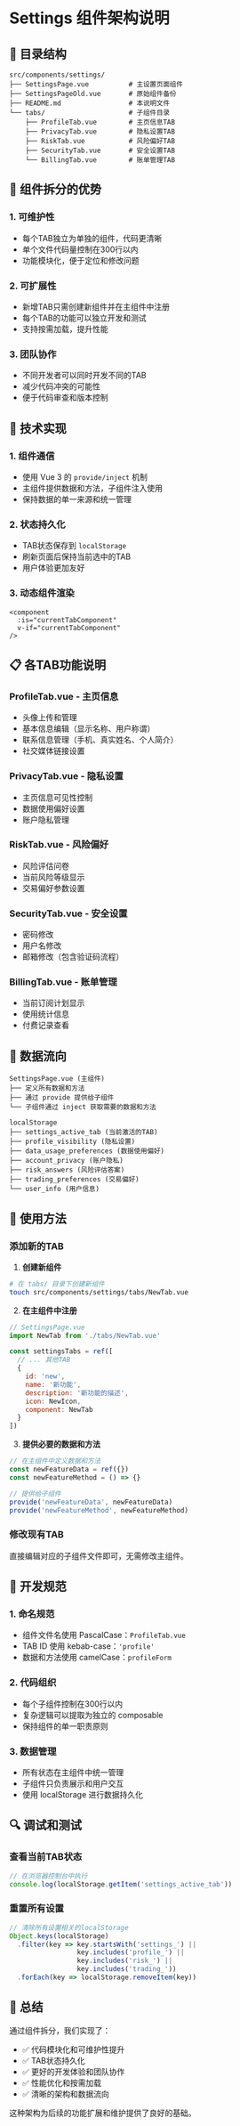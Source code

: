 # Settings 组件架构说明

## 📁 目录结构

```
src/components/settings/
├── SettingsPage.vue          # 主设置页面组件
├── SettingsPageOld.vue       # 原始组件备份
├── README.md                 # 本说明文件
└── tabs/                     # 子组件目录
    ├── ProfileTab.vue        # 主页信息TAB
    ├── PrivacyTab.vue        # 隐私设置TAB
    ├── RiskTab.vue           # 风险偏好TAB
    ├── SecurityTab.vue       # 安全设置TAB
    └── BillingTab.vue        # 账单管理TAB
```

## 🎯 组件拆分的优势

### 1. **可维护性**
- 每个TAB独立为单独的组件，代码更清晰
- 单个文件代码量控制在300行以内
- 功能模块化，便于定位和修改问题

### 2. **可扩展性**
- 新增TAB只需创建新组件并在主组件中注册
- 每个TAB的功能可以独立开发和测试
- 支持按需加载，提升性能

### 3. **团队协作**
- 不同开发者可以同时开发不同的TAB
- 减少代码冲突的可能性
- 便于代码审查和版本控制

## 🔧 技术实现

### 1. **组件通信**
- 使用 Vue 3 的 `provide/inject` 机制
- 主组件提供数据和方法，子组件注入使用
- 保持数据的单一来源和统一管理

### 2. **状态持久化**
- TAB状态保存到 `localStorage`
- 刷新页面后保持当前选中的TAB
- 用户体验更加友好

### 3. **动态组件渲染**
```vue
<component 
  :is="currentTabComponent" 
  v-if="currentTabComponent"
/>
```

## 📋 各TAB功能说明

### ProfileTab.vue - 主页信息
- 头像上传和管理
- 基本信息编辑（显示名称、用户称谓）
- 联系信息管理（手机、真实姓名、个人简介）
- 社交媒体链接设置

### PrivacyTab.vue - 隐私设置
- 主页信息可见性控制
- 数据使用偏好设置
- 账户隐私管理

### RiskTab.vue - 风险偏好
- 风险评估问卷
- 当前风险等级显示
- 交易偏好参数设置

### SecurityTab.vue - 安全设置
- 密码修改
- 用户名修改
- 邮箱修改（包含验证码流程）

### BillingTab.vue - 账单管理
- 当前订阅计划显示
- 使用统计信息
- 付费记录查看

## 🔄 数据流向

```
SettingsPage.vue (主组件)
├── 定义所有数据和方法
├── 通过 provide 提供给子组件
└── 子组件通过 inject 获取需要的数据和方法

localStorage
├── settings_active_tab (当前激活的TAB)
├── profile_visibility (隐私设置)
├── data_usage_preferences (数据使用偏好)
├── account_privacy (账户隐私)
├── risk_answers (风险评估答案)
├── trading_preferences (交易偏好)
└── user_info (用户信息)
```

## 🚀 使用方法

### 添加新的TAB

1. **创建新组件**
```bash
# 在 tabs/ 目录下创建新组件
touch src/components/settings/tabs/NewTab.vue
```

2. **在主组件中注册**
```javascript
// SettingsPage.vue
import NewTab from './tabs/NewTab.vue'

const settingsTabs = ref([
  // ... 其他TAB
  {
    id: 'new',
    name: '新功能',
    description: '新功能的描述',
    icon: NewIcon,
    component: NewTab
  }
])
```

3. **提供必要的数据和方法**
```javascript
// 在主组件中定义数据和方法
const newFeatureData = ref({})
const newFeatureMethod = () => {}

// 提供给子组件
provide('newFeatureData', newFeatureData)
provide('newFeatureMethod', newFeatureMethod)
```

### 修改现有TAB

直接编辑对应的子组件文件即可，无需修改主组件。

## 📝 开发规范

### 1. **命名规范**
- 组件文件名使用 PascalCase：`ProfileTab.vue`
- TAB ID 使用 kebab-case：`'profile'`
- 数据和方法使用 camelCase：`profileForm`

### 2. **代码组织**
- 每个子组件控制在300行以内
- 复杂逻辑可以提取为独立的 composable
- 保持组件的单一职责原则

### 3. **数据管理**
- 所有状态在主组件中统一管理
- 子组件只负责展示和用户交互
- 使用 localStorage 进行数据持久化

## 🔍 调试和测试

### 查看当前TAB状态
```javascript
// 在浏览器控制台中执行
console.log(localStorage.getItem('settings_active_tab'))
```

### 重置所有设置
```javascript
// 清除所有设置相关的localStorage
Object.keys(localStorage)
  .filter(key => key.startsWith('settings_') || 
                 key.includes('profile_') || 
                 key.includes('risk_') ||
                 key.includes('trading_'))
  .forEach(key => localStorage.removeItem(key))
```

## 🎉 总结

通过组件拆分，我们实现了：
- ✅ 代码模块化和可维护性提升
- ✅ TAB状态持久化
- ✅ 更好的开发体验和团队协作
- ✅ 性能优化和按需加载
- ✅ 清晰的架构和数据流向

这种架构为后续的功能扩展和维护提供了良好的基础。
